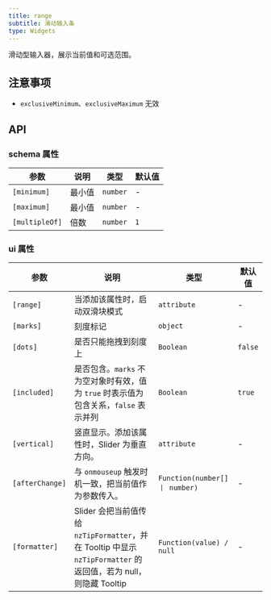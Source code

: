 ```yaml
---
title: range
subtitle: 滑动输入条
type: Widgets
---
```


滑动型输入器，展示当前值和可选范围。

## 注意事项

- `exclusiveMinimum`、`exclusiveMaximum` 无效

## API

### schema 属性

参数 | 说明 | 类型 | 默认值
----|------|-----|------
`[minimum]` | 最小值 | `number` | -
`[maximum]` | 最小值 | `number` | -
`[multipleOf]` | 倍数 | `number` | `1`

### ui 属性

参数 | 说明 | 类型 | 默认值
----|------|-----|------
`[range]` | 当添加该属性时，启动双滑块模式 | `attribute` | -
`[marks]` | 刻度标记 | `object` | -
`[dots]` | 是否只能拖拽到刻度上 | `Boolean` | `false`
`[included]` | 是否包含。`marks` 不为空对象时有效，值为 `true` 时表示值为包含关系，`false` 表示并列 | `Boolean` | `true`
`[vertical]` | 竖直显示。添加该属性时，Slider 为垂直方向。 | `attribute` | -
`[afterChange]` | 与 `onmouseup` 触发时机一致，把当前值作为参数传入。 | `Function(number[] 丨 number)` | -
`[formatter]` | Slider 会把当前值传给 `nzTipFormatter`，并在 Tooltip 中显示 `nzTipFormatter` 的返回值，若为 null，则隐藏 Tooltip | `Function(value) / null` | -
